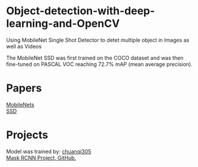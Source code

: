 # Object-detection-with-deep-learning-and-OpenCV
Using MobileNet Single Shot Detector to detet multiple object in Images as well as Videos

The MobileNet SSD was first trained on the COCO dataset and was then fine-tuned on PASCAL VOC reaching 72.7% mAP (mean average precision).

# Papers
[MobileNets](https://arxiv.org/abs/1704.04861)  
[SSD](https://arxiv.org/abs/1512.02325)  

# Projects
Model was trained by: [chuanqi305](https://github.com/chuanqi305/MobileNet-SSD)  
[Mask RCNN Project, GitHub.](https://github.com/matterport/Mask_RCNN)  


